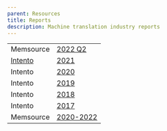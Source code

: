 ```yaml
---
parent: Resources
title: Reports
description: Machine translation industry reports
---
```


|     |     |
| --- | --- |
| Memsource | [2022 Q2](https://go.memsource.com/machine-translation-report) |
| [Intento](/../industry/companies.md#intento) | [2021](https://try.inten.to/machine-translation-report-2021/?utm_campaign=MT%20Report%202021&utm_source=machine_translate) |
| Intento | [2020](https://try.inten.to/mt_report_2020?utm_campaign=MT%20Report%202021&utm_source=machine_translate) |
| Intento | [2019](https://blog.inten.to/state-of-the-machine-translation-june-2019-e3ffb457b76c) |
| Intento | [2018](https://www.slideshare.net/KonstantinSavenkov/state-of-the-machine-translation-by-intento-july-2018) |
| Intento | [2017](https://www.slideshare.net/KonstantinSavenkov/state-of-the-machine-translation-by-intento-november-2017-81574321) |
| Memsource | [2020-2022](https://www.memsource.com/resources-directory/?content_type%5B0%5D=MT%20Report) |
